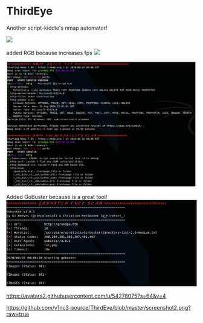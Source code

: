 # ThirdEye
Another script-kiddie's nmap automator!

<img width="700" src="https://media.giphy.com/media/SAU6ItiJP5Z0QbK38c/giphy.gif">
</p> 

added RGB because increases fps <img src="https://avatars2.githubusercontent.com/u/54278075?s=64&v=4" width="30px">

<img width="700" src="https://github.com/v1nc3-source/ThirdEye/blob/master/screenshot.png?raw=true">
</p> 
 
Added GoBuster because is a great tool! 
<img width="700" src="https://github.com/v1nc3-source/ThirdEye/blob/master/screenshot2.png?raw=true">
</p> 


https://avatars2.githubusercontent.com/u/54278075?s=64&v=4

https://github.com/v1nc3-source/ThirdEye/blob/master/screenshot2.png?raw=true
